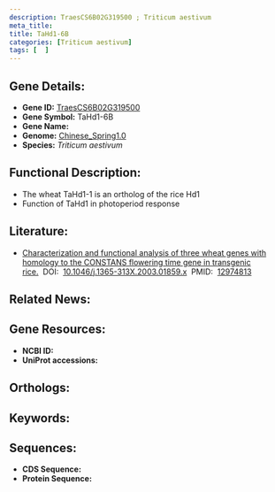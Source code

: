 ```yaml
---
description: TraesCS6B02G319500 ; Triticum aestivum
meta_title:
title: TaHd1-6B
categories: [Triticum aestivum]
tags: [  ]
---
```


## Gene Details:
- **Gene ID:**	[TraesCS6B02G319500]()
- **Gene Symbol:** TaHd1-6B
- **Gene Name:** 
- **Genome:** [Chinese_Spring1.0]()
- **Species:** *Triticum aestivum*

## Functional Description:
   - The wheat TaHd1-1 is an ortholog of the rice Hd1
   - Function of TaHd1 in photoperiod response

## Literature:
   - [Characterization and functional analysis of three wheat genes with homology to the CONSTANS flowering time gene in transgenic rice.]( https://onlinelibrary.wiley.com/doi/full/10.1046/j.1365-313X.2003.01859.x?sid=nlm%3Apubmed)&nbsp;&nbsp;DOI:&nbsp;&nbsp;[10.1046/j.1365-313X.2003.01859.x](https://onlinelibrary.wiley.com/doi/full/10.1046/j.1365-313X.2003.01859.x?sid=nlm%3Apubmed)&nbsp;&nbsp;PMID:&nbsp;&nbsp;[12974813](https://pubmed.ncbi.nlm.nih.gov/12974813/)

## Related News:

## Gene Resources:
- **NCBI ID:** [](https://www.ncbi.nlm.nih.gov/gene/?term=)
- **UniProt accessions:** [](https://www.uniprot.org/uniprotkb//entry)

## Orthologs:

## Keywords:


## Sequences:
- **CDS Sequence:**
- **Protein Sequence:**
